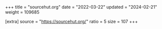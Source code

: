 +++
title = "sourcehut.org"
date = "2022-03-22"
updated = "2024-02-21"
weight = 109685

[extra]
source = "https://sourcehut.org/"
ratio = 5
size = 107
+++
